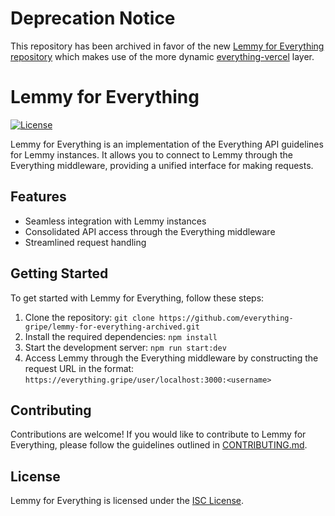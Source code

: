 # Deprecation Notice

This repository has been archived in favor of the new [Lemmy for Everything repository](https://github.com/everything-gripe/lemmy-for-everything) which makes use of the more dynamic [everything-vercel](https://github.com/everything-gripe/everything-vercel) layer.

# Lemmy for Everything

[![License](https://img.shields.io/badge/license-ISC-blue.svg)](LICENSE.md)

Lemmy for Everything is an implementation of the Everything API guidelines for Lemmy instances. It allows you to connect to Lemmy through the Everything middleware, providing a unified interface for making requests.

## Features

- Seamless integration with Lemmy instances
- Consolidated API access through the Everything middleware
- Streamlined request handling

## Getting Started

To get started with Lemmy for Everything, follow these steps:

1. Clone the repository: `git clone https://github.com/everything-gripe/lemmy-for-everything-archived.git`
2. Install the required dependencies: `npm install`
3. Start the development server: `npm run start:dev`
4. Access Lemmy through the Everything middleware by constructing the request URL in the format: `https://everything.gripe/user/localhost:3000:<username>`

## Contributing

Contributions are welcome! If you would like to contribute to Lemmy for Everything, please follow the guidelines outlined in [CONTRIBUTING.md](CONTRIBUTING.md).

## License

Lemmy for Everything is licensed under the [ISC License](LICENSE.md).
